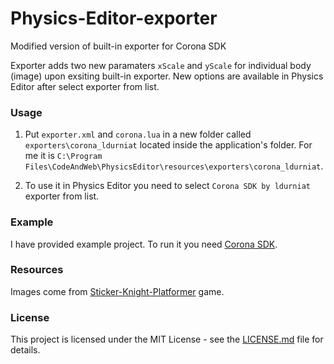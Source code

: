 # Physics-Editor-exporter
Modified version of built-in exporter for Corona SDK

Exporter adds two new paramaters `xScale` and  `yScale` for individual body (image) upon exsiting built-in exporter. New options are available in Physics Editor after select exporter from list.
 
### Usage

1. Put `exporter.xml` and `corona.lua` in a new folder called `exporters\corona_ldurniat` located inside the application's folder. For me it is `C:\Program Files\CodeAndWeb\PhysicsEditor\resources\exporters\corona_ldurniat`.

2. To use it in Physics Editor you need to select `Corona SDK by ldurniat` exporter from list.

### Example

I have provided example project. To run it you need [Corona SDK](https://portal.coronalabs.com).

### Resources

Images come from [Sticker-Knight-Platformer](https://github.com/coronalabs/Sticker-Knight-Platformer) game.

### License

This project is licensed under the MIT License - see the [LICENSE.md](https://github.com/ldurniat/Physics-Editor-exporter/blob/master/LICENSE) file for details.
